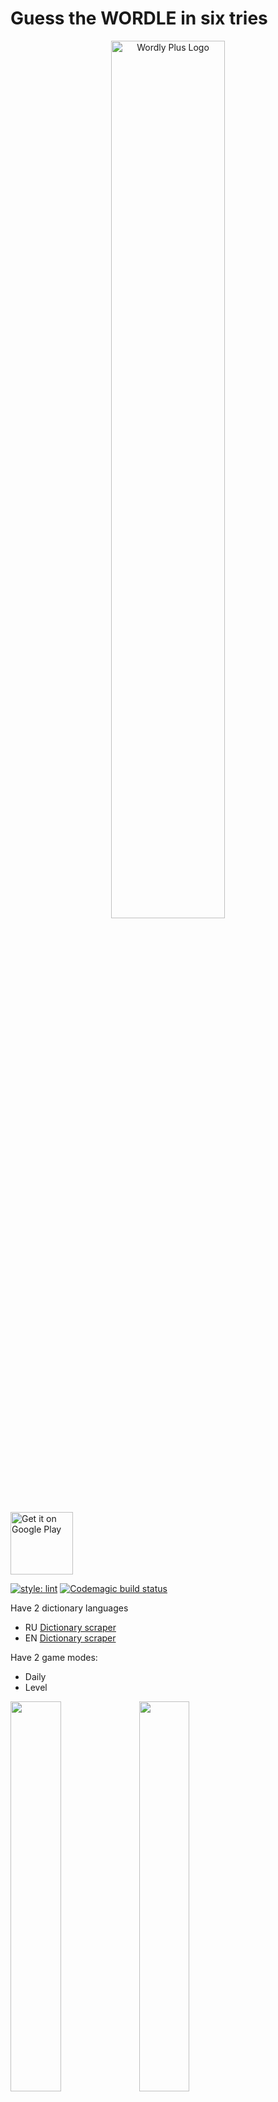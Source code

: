 # Guess the **WORDLE** in six tries

<p align="center"><img src="https://raw.githubusercontent.com/Carapacik/WordlePlus/main/assets/images/splash_light.png" alt="Wordly Plus Logo" width="60%" /></p>

<a href='https://play.google.com/store/apps/details?id=com.carapacik.wordly'><img alt='Get it on Google Play' src='https://play.google.com/intl/en_us/badges/images/generic/en_badge_web_generic.png' height='100px'/></a>

[![style: lint](https://img.shields.io/badge/style-lint-4BC0F5.svg)](https://pub.dev/packages/lint)
[![Codemagic build status](https://api.codemagic.io/apps/6228b05f8b3f4a000c890bd3/622c8c92de572f830ba91279/status_badge.svg)](https://codemagic.io/apps/6228b05f8b3f4a000c890bd3/622c8c92de572f830ba91279/latest_build)

Have 2 dictionary languages
- RU [Dictionary scraper](https://github.com/Carapacik/gufo-me-dictionary-scraper)
- EN [Dictionary scraper](https://github.com/Carapacik/cambridge-dictionary-scraper)

Have 2 game modes:
- Daily
- Level

<img src="https://raw.githubusercontent.com/Carapacik/WordlePlus/main/.github/screenshot_1.png" width="40%" /> <img src="https://raw.githubusercontent.com/Carapacik/WordlePlus/main/.github/screenshot_2.png" width="40%" />
<img src="https://raw.githubusercontent.com/Carapacik/WordlePlus/main/.github/screenshot_3.png" width="40%" /> <img src="https://raw.githubusercontent.com/Carapacik/WordlePlus/main/.github/screenshot_4.png" width="40%" />
